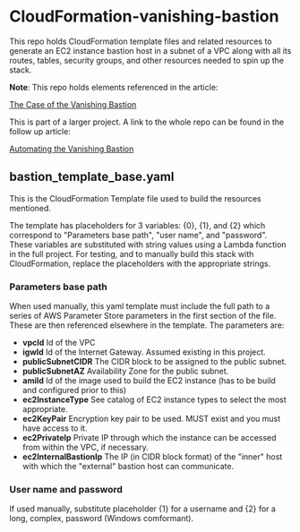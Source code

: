# CloudFormation-vanishing-bastion

This repo holds CloudFormation template files and related resources to generate an EC2 instance bastion host in a subnet of a VPC along with all its routes, tables, security groups, and other resources needed to spin up the stack.

**Note**: This repo holds elements referenced in the article:

[The Case of the Vanishing Bastion](https://not.ready.yet "The Case of the Vanishing Bastion")

This is part of a larger project. A link to the whole repo can be found in the follow up article:

[Automating the Vanishing Bastion](https://not.ready.yet "Automating the Vanishing Bastion")



## bastion_template_base.yaml

This is the CloudFormation Template file used to build the resources mentioned.

The template has placeholders for 3 variables: {0}, {1}, and {2} which correspond to "Parameters base path", "user name", and "password". These variables are substituted with string values using a Lambda function in the full project. For testing, and to manually build this stack with CloudFormation, replace the placeholders with the appropriate strings.

### Parameters base path

When used manually, this yaml template must include the full path to a series of AWS Parameter Store parameters in the first section of the file. These are then referenced elsewhere in the template. The parameters are:

- **vpcId**
        Id of the VPC
- **igwId**
        Id of the Internet Gateway. Assumed existing in this project. 
- **publicSubnetCIDR**
        The CIDR block to be assigned to the public subnet.
- **publicSubnetAZ**
        Availability Zone for the public subnet.
- **amiId**
        Id of the image used to build the EC2 instance (has to be build and configured prior to this)
- **ec2InstanceType**
        See catalog of EC2 instance types to select the most appropriate.
- **ec2KeyPair**
        Encryption key pair to be used. MUST exist and you must have access to it.
- **ec2PrivateIp**
        Private IP through which the instance can be accessed from within the VPC, if necessary.
- **ec2InternalBastionIp**
        The IP (in CIDR block format) of the "inner" host with which the "external" bastion host can communicate.

### User name and password

If used manually, substitute placeholder {1} for a username and {2} for a long, complex, password (Windows comformant).

